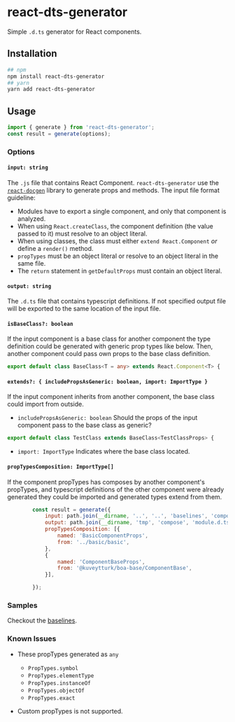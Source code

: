 # react-dts-generator 

Simple `.d.ts` generator for React components.

## Installation

```sh
## npm
npm install react-dts-generator
## yarn
yarn add react-dts-generator
```


## Usage

```js
import { generate } from 'react-dts-generator';
const result = generate(options);
```

### Options

#### `input: string`

The `.js` file that contains React Component. `react-dts-generator` use the [`react-docgen`](https://github.com/reactjs/react-docgen) library to generate props and methods. The input file format guideline:

- Modules have to export a single component, and only that component is analyzed.
- When using `React.createClass`, the component definition (the value passed to it) must resolve to an object literal.
- When using classes, the class must either `extend React.Component` _or_ define a `render()` method.
- `propTypes` must be an object literal or resolve to an object literal in the same file.
- The `return` statement in `getDefaultProps` must contain an object literal.

#### `output: string`

The `.d.ts` file that contains typescript definitions. If not specified output file will be exported to the same location of the input file.


#### `isBaseClass?: boolean`

If the input component is a base class for another component the type definition could be generated with generic prop types like below. Then, another component could pass own props to the base class definition.


```ts
export default class BaseClass<T = any> extends React.Component<T> {
```

#### `extends?: { includePropsAsGeneric: boolean, import: ImportType }`

If the input component inherits from another component, the base class could import from outside.

- ```includePropsAsGeneric: boolean```
Should the props of the input component pass to the base class as generic?

```ts
export default class TestClass extends BaseClass<TestClassProps> {
```

- ```import: ImportType```
Indicates where the base class located.

#### `propTypesComposition: ImportType[]`

If the component propTypes has composes by another component's propTypes, and typescript definitions of the other component were already generated they could be imported and generated types extend from them.

```js
		const result = generate({
			input: path.join(__dirname, '..', '..', 'baselines', 'compose', 'module.js'),
			output: path.join(__dirname, 'tmp', 'compose', 'module.d.ts'),
			propTypesComposition: [{
				named: 'BasicComponentProps',
				from: '../basic/basic',
			},
			{
				named: 'ComponentBaseProps',
				from: '@kuveytturk/boa-base/ComponentBase',
			}],

		});
```

### Samples

Checkout the [baselines](https://github.com/KuveytTurk/react-dts-generator/tree/master/baselines).



### Known Issues

- These propTypes generated as `any`
	-	`PropTypes.symbol`
	-	`PropTypes.elementType`
	-	`PropTypes.instanceOf` 
	-	`PropTypes.objectOf` 
	-	`PropTypes.exact`

- Custom propTypes is not supported.